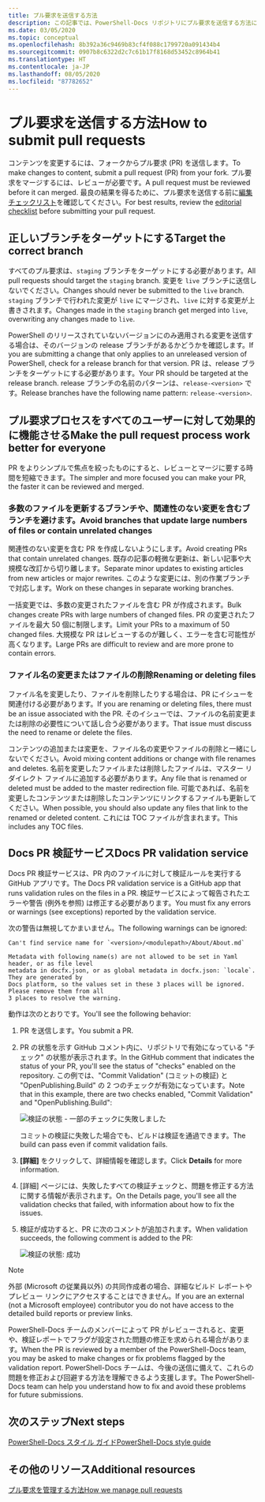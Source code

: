 ```yaml
---
title: プル要求を送信する方法
description: この記事では、PowerShell-Docs リポジトリにプル要求を送信する方法について説明します。
ms.date: 03/05/2020
ms.topic: conceptual
ms.openlocfilehash: 8b392a36c9469b83cf4f088c1799720a091434b4
ms.sourcegitcommit: 0907b8c6322d2c7c61b17f8168d53452c8964b41
ms.translationtype: HT
ms.contentlocale: ja-JP
ms.lasthandoff: 08/05/2020
ms.locfileid: "87782652"
---
```

# <a name="how-to-submit-pull-requests"></a><span data-ttu-id="11a40-103">プル要求を送信する方法</span><span class="sxs-lookup"><span data-stu-id="11a40-103">How to submit pull requests</span></span>

<span data-ttu-id="11a40-104">コンテンツを変更するには、フォークからプル要求 (PR) を送信します。</span><span class="sxs-lookup"><span data-stu-id="11a40-104">To make changes to content, submit a pull request (PR) from your fork.</span></span> <span data-ttu-id="11a40-105">プル要求をマージするには、レビューが必要です。</span><span class="sxs-lookup"><span data-stu-id="11a40-105">A pull request must be reviewed before it can merged.</span></span> <span data-ttu-id="11a40-106">最良の結果を得るために、プル要求を送信する前に[編集チェックリスト](editorial-checklist.md)を確認してください。</span><span class="sxs-lookup"><span data-stu-id="11a40-106">For best results, review the [editorial checklist](editorial-checklist.md) before submitting your pull request.</span></span>

## <a name="target-the-correct-branch"></a><span data-ttu-id="11a40-107">正しいブランチをターゲットにする</span><span class="sxs-lookup"><span data-stu-id="11a40-107">Target the correct branch</span></span>

<span data-ttu-id="11a40-108">すべてのプル要求は、`staging` ブランチをターゲットにする必要があります。</span><span class="sxs-lookup"><span data-stu-id="11a40-108">All pull requests should target the `staging` branch.</span></span> <span data-ttu-id="11a40-109">変更を `live` ブランチに送信しないでください。</span><span class="sxs-lookup"><span data-stu-id="11a40-109">Changes should never be submitted to the `live` branch.</span></span> <span data-ttu-id="11a40-110">`staging` ブランチで行われた変更が `live` にマージされ、`live` に対する変更が上書きされます。</span><span class="sxs-lookup"><span data-stu-id="11a40-110">Changes made in the `staging` branch get merged into `live`, overwriting any changes made to `live`.</span></span>

<span data-ttu-id="11a40-111">PowerShell のリリースされていないバージョンにのみ適用される変更を送信する場合は、そのバージョンの release ブランチがあるかどうかを確認します。</span><span class="sxs-lookup"><span data-stu-id="11a40-111">If you are submitting a change that only applies to an unreleased version of PowerShell, check for a release branch for that version.</span></span> <span data-ttu-id="11a40-112">PR は、release ブランチをターゲットにする必要があります。</span><span class="sxs-lookup"><span data-stu-id="11a40-112">Your PR should be targeted at the release branch.</span></span> <span data-ttu-id="11a40-113">release ブランチの名前のパターンは、`release-<version>` です。</span><span class="sxs-lookup"><span data-stu-id="11a40-113">Release branches have the following name pattern: `release-<version>`.</span></span>

## <a name="make-the-pull-request-process-work-better-for-everyone"></a><span data-ttu-id="11a40-114">プル要求プロセスをすべてのユーザーに対して効果的に機能させる</span><span class="sxs-lookup"><span data-stu-id="11a40-114">Make the pull request process work better for everyone</span></span>

<span data-ttu-id="11a40-115">PR をよりシンプルで焦点を絞ったものにすると、レビューとマージに要する時間を短縮できます。</span><span class="sxs-lookup"><span data-stu-id="11a40-115">The simpler and more focused you can make your PR, the faster it can be reviewed and merged.</span></span>

### <a name="avoid-branches-that-update-large-numbers-of-files-or-contain-unrelated-changes"></a><span data-ttu-id="11a40-116">多数のファイルを更新するブランチや、関連性のない変更を含むブランチを避けます。</span><span class="sxs-lookup"><span data-stu-id="11a40-116">Avoid branches that update large numbers of files or contain unrelated changes</span></span>

<span data-ttu-id="11a40-117">関連性のない変更を含む PR を作成しないようにします。</span><span class="sxs-lookup"><span data-stu-id="11a40-117">Avoid creating PRs that contain unrelated changes.</span></span> <span data-ttu-id="11a40-118">既存の記事の軽微な更新は、新しい記事や大規模な改訂から切り離します。</span><span class="sxs-lookup"><span data-stu-id="11a40-118">Separate minor updates to existing articles from new articles or major rewrites.</span></span> <span data-ttu-id="11a40-119">このような変更には、別の作業ブランチで対応します。</span><span class="sxs-lookup"><span data-stu-id="11a40-119">Work on these changes in separate working branches.</span></span>

<span data-ttu-id="11a40-120">一括変更では、多数の変更されたファイルを含む PR が作成されます。</span><span class="sxs-lookup"><span data-stu-id="11a40-120">Bulk changes create PRs with large numbers of changed files.</span></span> <span data-ttu-id="11a40-121">PR の変更されたファイルを最大 50 個に制限します。</span><span class="sxs-lookup"><span data-stu-id="11a40-121">Limit your PRs to a maximum of 50 changed files.</span></span> <span data-ttu-id="11a40-122">大規模な PR はレビューするのが難しく、エラーを含む可能性が高くなります。</span><span class="sxs-lookup"><span data-stu-id="11a40-122">Large PRs are difficult to review and are more prone to contain errors.</span></span>

### <a name="renaming-or-deleting-files"></a><span data-ttu-id="11a40-123">ファイル名の変更またはファイルの削除</span><span class="sxs-lookup"><span data-stu-id="11a40-123">Renaming or deleting files</span></span>

<span data-ttu-id="11a40-124">ファイル名を変更したり、ファイルを削除したりする場合は、PR にイシューを関連付ける必要があります。</span><span class="sxs-lookup"><span data-stu-id="11a40-124">If you are renaming or deleting files, there must be an issue associated with the PR.</span></span> <span data-ttu-id="11a40-125">そのイシューでは、ファイルの名前変更または削除の必要性について話し合う必要があります。</span><span class="sxs-lookup"><span data-stu-id="11a40-125">That issue must discuss the need to rename or delete the files.</span></span>

<span data-ttu-id="11a40-126">コンテンツの追加または変更を、ファイル名の変更やファイルの削除と一緒にしないでください。</span><span class="sxs-lookup"><span data-stu-id="11a40-126">Avoid mixing content additions or change with file renames and deletes.</span></span> <span data-ttu-id="11a40-127">名前を変更したファイルまたは削除したファイルは、マスター リダイレクト ファイルに追加する必要があります。</span><span class="sxs-lookup"><span data-stu-id="11a40-127">Any file that is renamed or deleted must be added to the master redirection file.</span></span> <span data-ttu-id="11a40-128">可能であれば、名前を変更したコンテンツまたは削除したコンテンツにリンクするファイルも更新してください。</span><span class="sxs-lookup"><span data-stu-id="11a40-128">When possible, you should also update any files that link to the renamed or deleted content.</span></span> <span data-ttu-id="11a40-129">これには TOC ファイルが含まれます。</span><span class="sxs-lookup"><span data-stu-id="11a40-129">This includes any TOC files.</span></span>

## <a name="docs-pr-validation-service"></a><span data-ttu-id="11a40-130">Docs PR 検証サービス</span><span class="sxs-lookup"><span data-stu-id="11a40-130">Docs PR validation service</span></span>

<span data-ttu-id="11a40-131">Docs PR 検証サービスは、PR 内のファイルに対して検証ルールを実行する GitHub アプリです。</span><span class="sxs-lookup"><span data-stu-id="11a40-131">The Docs PR validation service is a GitHub app that runs validation rules on the files in a PR.</span></span> <span data-ttu-id="11a40-132">検証サービスによって報告されたエラーや警告 (例外を参照) は修正する必要があります。</span><span class="sxs-lookup"><span data-stu-id="11a40-132">You must fix any errors or warnings (see exceptions) reported by the validation service.</span></span>

<span data-ttu-id="11a40-133">次の警告は無視してかまいません。</span><span class="sxs-lookup"><span data-stu-id="11a40-133">The following warnings can be ignored:</span></span>

```
Can't find service name for `<version>/<modulepath>/About/About.md`
```

```
Metadata with following name(s) are not allowed to be set in Yaml header, or as file level
metadata in docfx.json, or as global metadata in docfx.json: `locale`. They are generated by
Docs platform, so the values set in these 3 places will be ignored. Please remove them from all
3 places to resolve the warning.
```

<span data-ttu-id="11a40-134">動作は次のとおりです。</span><span class="sxs-lookup"><span data-stu-id="11a40-134">You'll see the following behavior:</span></span>

1. <span data-ttu-id="11a40-135">PR を送信します。</span><span class="sxs-lookup"><span data-stu-id="11a40-135">You submit a PR.</span></span>
1. <span data-ttu-id="11a40-136">PR の状態を示す GitHub コメント内に、リポジトリで有効になっている "チェック" の状態が表示されます。</span><span class="sxs-lookup"><span data-stu-id="11a40-136">In the GitHub comment that indicates the status of your PR, you'll see the status of "checks" enabled on the repository.</span></span> <span data-ttu-id="11a40-137">この例では、"Commit Validation" (コミットの検証) と "OpenPublishing.Build" の 2 つのチェックが有効になっています。</span><span class="sxs-lookup"><span data-stu-id="11a40-137">Note that in this example, there are two checks enabled, "Commit Validation" and "OpenPublishing.Build":</span></span>

   ![検証の状態 - 一部のチェックに失敗しました](media/pull-requests/validation-failed.png)

   <span data-ttu-id="11a40-139">コミットの検証に失敗した場合でも、ビルドは検証を通過できます。</span><span class="sxs-lookup"><span data-stu-id="11a40-139">The build can pass even if commit validation fails.</span></span>

1. <span data-ttu-id="11a40-140">**[詳細]** をクリックして、詳細情報を確認します。</span><span class="sxs-lookup"><span data-stu-id="11a40-140">Click **Details** for more information.</span></span>
1. <span data-ttu-id="11a40-141">[詳細] ページには、失敗したすべての検証チェックと、問題を修正する方法に関する情報が表示されます。</span><span class="sxs-lookup"><span data-stu-id="11a40-141">On the Details page, you'll see all the validation checks that failed, with information about how to fix the issues.</span></span>
1. <span data-ttu-id="11a40-142">検証が成功すると、PR に次のコメントが追加されます。</span><span class="sxs-lookup"><span data-stu-id="11a40-142">When validation succeeds, the following comment is added to the PR:</span></span>

   ![検証の状態: 成功](media/pull-requests/build-validation.png)

> [!NOTE]
> <span data-ttu-id="11a40-144">外部 (Microsoft の従業員以外) の共同作成者の場合、詳細なビルド レポートやプレビュー リンクにアクセスすることはできません。</span><span class="sxs-lookup"><span data-stu-id="11a40-144">If you are an external (not a Microsoft employee) contributor you do not have access to the detailed build reports or preview links.</span></span>

<span data-ttu-id="11a40-145">PowerShell-Docs チームのメンバーによって PR がレビューされると、変更や、検証レポートでフラグが設定された問題の修正を求められる場合があります。</span><span class="sxs-lookup"><span data-stu-id="11a40-145">When the PR is reviewed by a member of the PowerShell-Docs team, you may be asked to make changes or fix problems flagged by the validation report.</span></span> <span data-ttu-id="11a40-146">PowerShell-Docs チームは、今後の送信に備えて、これらの問題を修正および回避する方法を理解できるよう支援します。</span><span class="sxs-lookup"><span data-stu-id="11a40-146">The PowerShell-Docs team can help you understand how to fix and avoid these problems for future submissions.</span></span>

## <a name="next-steps"></a><span data-ttu-id="11a40-147">次のステップ</span><span class="sxs-lookup"><span data-stu-id="11a40-147">Next steps</span></span>

[<span data-ttu-id="11a40-148">PowerShell-Docs スタイル ガイド</span><span class="sxs-lookup"><span data-stu-id="11a40-148">PowerShell-Docs style guide</span></span>](powershell-style-guide.md)

## <a name="additional-resources"></a><span data-ttu-id="11a40-149">その他のリソース</span><span class="sxs-lookup"><span data-stu-id="11a40-149">Additional resources</span></span>

[<span data-ttu-id="11a40-150">プル要求を管理する方法</span><span class="sxs-lookup"><span data-stu-id="11a40-150">How we manage pull requests</span></span>](managing-pull-requests.md)
